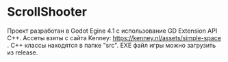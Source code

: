 # ScrollShooter
Проект разработан в Godot Egine 4.1  с использование GD Extension API C++.
Ассеты взяты с сайта Kenney: https://kenney.nl/assets/simple-space .
C++ классы находятся в папке "src".
EXE файл игры можно загрузить из release.

